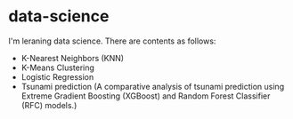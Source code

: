 # data-science

I'm leraning data science. There are contents as follows:

- K-Nearest Neighbors (KNN)
- K-Means Clustering
- Logistic Regression
- Tsunami prediction (A comparative analysis of tsunami prediction using Extreme Gradient Boosting (XGBoost) and Random Forest Classifier (RFC) models.)
